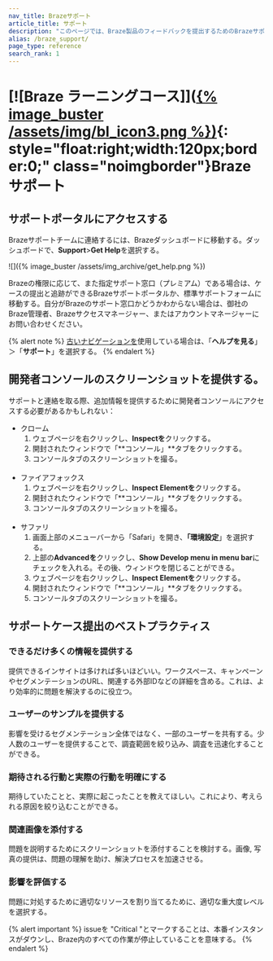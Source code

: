 ```yaml
---
nav_title: Brazeサポート
article_title: サポート
description: "このページでは、Braze製品のフィードバックを提出するためのBrazeサポートポータルを探すのに役立つ。このページはBrazeの顧客のみがアクセスできる。"
alias: /braze_support/
page_type: reference
search_rank: 1
---
```


# [![Braze ラーニングコース]]([{% image_buster /assets/img/bl_icon3.png %})](https://learning.braze.com/the-braze-support-portal/){: style="float:right;width:120px;border:0;" class="noimgborder"}Braze サポート

## サポートポータルにアクセスする

Brazeサポートチームに連絡するには、Brazeダッシュボードに移動する。ダッシュボードで、**Support**>**Get Help**を選択する。

![]({% image_buster /assets/img_archive/get_help.png %})

Brazeの権限に応じて、また指定サポート窓口（プレミアム）である場合は、ケースの提出と追跡ができるBrazeサポートポータルか、標準サポートフォームに移動する。自分がBrazeのサポート窓口かどうかわからない場合は、御社のBraze管理者、Brazeサクセスマネージャー、またはアカウントマネージャーにお問い合わせください。

{% alert note %}
[古いナビゲーションを]({{site.baseurl}}/navigation)使用している場合は、「**ヘルプを見る**」＞「**サポート**」を選択する。
{% endalert %}

## 開発者コンソールのスクリーンショットを提供する。

サポートと連絡を取る際、追加情報を提供するために開発者コンソールにアクセスする必要があるかもしれない：
- クローム
  1. ウェブページを右クリックし、**Inspectを**クリックする。
  2. 開封されたウィンドウで「**コンソール」**タブをクリックする。
  3. コンソールタブのスクリーンショットを撮る。<br><br>
- ファイアフォックス
  1. ウェブページを右クリックし、**Inspect Elementを**クリックする。
  2. 開封されたウィンドウで「**コンソール」**タブをクリックする。
  3. コンソールタブのスクリーンショットを撮る。<br><br>
- サファリ
  1. 画面上部のメニューバーから「Safari」を開き、**「環境設定**」を選択する。
  2. 上部の**Advancedを**クリックし、**Show Develop menu in menu bar**にチェックを入れる。その後、ウィンドウを閉じることができる。
  3. ウェブページを右クリックし、**Inspect Elementを**クリックする。
  4. 開封されたウィンドウで「**コンソール」**タブをクリックする。
  5. コンソールタブのスクリーンショットを撮る。

## サポートケース提出のベストプラクティス

### できるだけ多くの情報を提供する

提供できるインサイトは多ければ多いほどいい。ワークスペース、キャンペーンやセグメンテーションのURL、関連する外部IDなどの詳細を含める。これは、より効率的に問題を解決するのに役立つ。

### ユーザーのサンプルを提供する

影響を受けるセグメンテーション全体ではなく、一部のユーザーを共有する。少人数のユーザーを提供することで、調査範囲を絞り込み、調査を迅速化することができる。

### 期待される行動と実際の行動を明確にする

期待していたことと、実際に起こったことを教えてほしい。これにより、考えられる原因を絞り込むことができる。

### 関連画像を添付する

問題を説明するためにスクリーンショットを添付することを検討する。画像, 写真の提供は、問題の理解を助け、解決プロセスを加速させる。

### 影響を評価する

問題に対処するために適切なリソースを割り当てるために、適切な重大度レベルを選択する。 

{% alert important %}
issueを "Critical "とマークすることは、本番インスタンスがダウンし、Braze内のすべての作業が停止していることを意味する。
{% endalert %}
